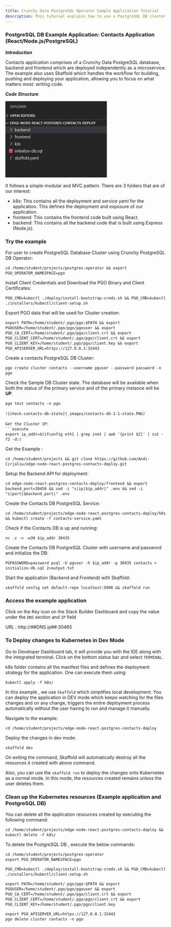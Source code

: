 ```yaml
---
title: Crunchy Data PostgreSQL Operator Sample Application Tutorial
description: This tutorial explains how to use a PostgreSQL DB cluster created by the operator in an application.
---
```


### PostgreSQL DB Example Application: Contacts Application (React/Node.js/PostgreSQL)

***Introduction***

Contacts application comprises of a Crunchy Data PostgreSQL database, backend and frontend which are deployed independently as a microservice.
The example also uses Skaffold which handles the workflow for building, pushing and deploying your application, allowing you to focus on what matters most: writing code.

***Code Structure***

![codestructure](_images/contacts-app-structure.PNG)

It follows a simple modular and MVC pattern. There are 3 folders that are of our interest:
- k8s:  This contains all the deployment and service yaml for the application. This defines the deployment and exposure of our application.
- frontend: This contains the frontend code built using React.
- backend: This contains all the backend code that is built using Express (Node.js).

### Try the example

For user to create PostgreSQL Database Cluster using Crunchy PostgreSQL DB Operator:
```execute
cd /home/student/projects/postgres-operator && export PGO_OPERATOR_NAMESPACE=pgo 
```

Install Client Credentials and Download the PGO Binary and Client Certificates:
```execute
PGO_CMD=kubectl ./deploy/install-bootstrap-creds.sh && PGO_CMD=kubectl ./installers/kubectl/client-setup.sh
```

Export PGO data that will be used for Cluster creation:
```execute
export PATH=/home/student/.pgo/pgo:$PATH && export PGOUSER=/home/student/.pgo/pgo/pgouser && export PGO_CA_CERT=/home/student/.pgo/pgo/client.crt && export PGO_CLIENT_CERT=/home/student/.pgo/pgo/client.crt && export PGO_CLIENT_KEY=/home/student/.pgo/pgo/client.key && export PGO_APISERVER_URL=https://127.0.0.1:32443
```

Create a contacts PostgreSQL DB Cluster:
```execute
pgo create cluster contacts --username pguser --password password -n pgo
```

Check the Sample DB Cluster state. The database will be available when both the status of the primary service and of the primary instance will be **UP**.
```execute
pgo test contacts -n pgo

![check-contacts-db-state](_images/contacts-db-1-1-state.PNG)

Get the Cluster IP:
```execute
export ip_addr=$(ifconfig eth1 | grep inet | awk '{print $2}' | cut -f2 -d:)
```

Get the Example :
```execute
cd /home/student/projects && git clone https://github.com/Andi-Cirjaliu/edge-node-react-postgres-contacts-deploy.git
```

Setup the Backend API for deployment:
```execute
cd edge-node-react-postgres-contacts-deploy/frontend && export backend_port=30456 && sed -i "s|ip|$ip_addr|" .env && sed -i "s|port|$backend_port|" .env
```

Create the Contacts DB PostgreSQL Service:
```execute
cd /home/student/projects/edge-node-react-postgres-contacts-deploy/k8s && kubectl create -f contacts-service.yaml
```

Check if the Contacts DB is up and running:
```execute
nc -z -v -w30 $ip_addr 30435
```

Create the Contacts DB PostgreSQL Cluster with username and password and initialize the DB:
```execute
PGPASSWORD=password psql -U pguser -h $ip_addr -p 30435 contacts < initialize-db.sql 2>output.txt
```

Start the application (Backend and Frontend) with Skaffold:
```execute
skaffold config set default-repo localhost:5000 && skaffold run
```

### Access the example application

Click on the Key icon on the Stack Builder Dashboard and copy the value under the `DNS` section and `IP` field

URL :  http://##DNS.ip##:30465

### To Deploy changes to Kubernetes in Dev Mode

Go to Developer Dashboard tab, it will provide you with the IDE along with the integrated terminal. Click on the bottom status bar and select `TERMINAL`. 

k8s folder contains all the manifest files and defines the deployment strategy for the application.
One can execute them using:
```execute
kubectl apply -f k8s/
```

In this example , we use `Skaffold` which simplifies local development. You can deploy the application in DEV mode which keeps watching for the files changes and on any change, triggers the entire deployment process automatically without the user having to run and manage it manually.

Navigate to the example:
```execute
cd /home/student/projects/edge-node-react-postgres-contacts-deploy
```

Deploy the changes in dev mode:
```execute
skaffold dev
```

On exiting the command, Skaffold will automatically destroy all the resources it created with above command.

Also, you can use the `skaffold run` to deploy the changes onto Kubernetes as a normal mode. In this mode, the resources created remains unless the user deletes them.

### Clean up the Kubernetes resources (Example application and PostgreSQL DB)

You can delete all the application resources created by executing the following command:
```execute
cd /home/student/projects/edge-node-react-postgres-contacts-deploy && kubectl delete -f k8s/
```

To delete the PostgreSQL DB , execute the below commands:

```execute
cd /home/student/projects/postgres-operator
export PGO_OPERATOR_NAMESPACE=pgo
```
```execute
PGO_CMD=kubectl ./deploy/install-bootstrap-creds.sh && PGO_CMD=kubectl ./installers/kubectl/client-setup.sh
```
```execute
export PATH=/home/student/.pgo/pgo:$PATH && export PGOUSER=/home/student/.pgo/pgo/pgouser && export PGO_CA_CERT=/home/student/.pgo/pgo/client.crt && export PGO_CLIENT_CERT=/home/student/.pgo/pgo/client.crt && export PGO_CLIENT_KEY=/home/student/.pgo/pgo/client.key
```
```execute
export PGO_APISERVER_URL=https://127.0.0.1:32443
pgo delete cluster contacts -n pgo
```
